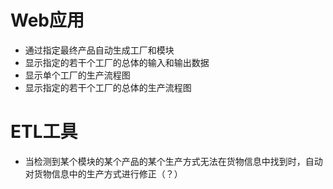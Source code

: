# Web应用

- 通过指定最终产品自动生成工厂和模块
- 显示指定的若干个工厂的总体的输入和输出数据
- 显示单个工厂的生产流程图
- 显示指定的若干个工厂的总体的生产流程图

# ETL工具

- 当检测到某个模块的某个产品的某个生产方式无法在货物信息中找到时，自动对货物信息中的生产方式进行修正（？）
